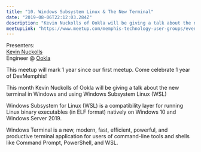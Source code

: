 ```yaml
---
title: "10. Windows Subsystem Linux & The New Terminal"
date: "2019-08-06T22:12:03.284Z"
description: "Kevin Nuckolls of Ookla will be giving a talk about the new terminal in Windows and using Windows Subsystem Linux (WSL)"
meetupLink: "https://www.meetup.com/memphis-technology-user-groups/events/hxxpfqyzlbjb/"
---
```


Presenters:  
[Kevin Nuckolls](https://twitter.com/knuckolls)  
Engineer @ [Ookla](https://www.speedtest.net/)

This meetup will mark 1 year since our first meetup. Come celebrate 1 year of DevMemphis!

This month Kevin Nuckolls of Ookla will be giving a talk about the new terminal in Windows and using Windows Subsystem Linux (WSL)

Windows Subsystem for Linux (WSL) is a compatibility layer for running Linux binary executables (in ELF format) natively on Windows 10 and Windows Server 2019.

Windows Terminal is a new, modern, fast, efficient, powerful, and productive terminal application for users of command-line tools and shells like Command Prompt, PowerShell, and WSL.
